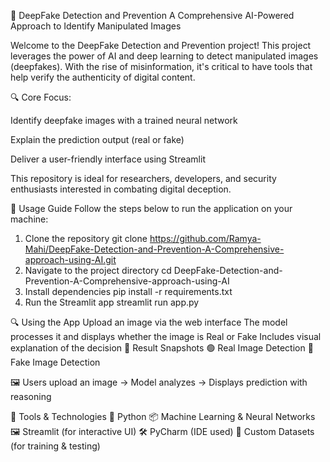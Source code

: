 🧠 DeepFake Detection and Prevention
A Comprehensive AI-Powered Approach to Identify Manipulated Images

Welcome to the DeepFake Detection and Prevention project!
This project leverages the power of AI and deep learning to detect manipulated images (deepfakes). With the rise of misinformation, it's critical to have tools that help verify the authenticity of digital content.

🔍 Core Focus:

Identify deepfake images with a trained neural network

Explain the prediction output (real or fake)

Deliver a user-friendly interface using Streamlit

This repository is ideal for researchers, developers, and security enthusiasts interested in combating digital deception.

🚀 Usage Guide
Follow the steps below to run the application on your machine:
1. Clone the repository
git clone https://github.com/Ramya-Mahi/DeepFake-Detection-and-Prevention-A-Comprehensive-approach-using-AI.git
2. Navigate to the project directory
cd DeepFake-Detection-and-Prevention-A-Comprehensive-approach-using-AI
3. Install dependencies
pip install -r requirements.txt
4. Run the Streamlit app
streamlit run app.py

🔍 Using the App
Upload an image via the web interface
The model processes it and displays whether the image is Real or Fake
Includes visual explanation of the decision
📸 Result Snapshots
🟢 Real Image Detection	🔴 Fake Image Detection
	
🖼️ Users upload an image → Model analyzes → Displays prediction with reasoning

🧰 Tools & Technologies
🧠 Python
📦 Machine Learning & Neural Networks
🖼️ Streamlit (for interactive UI)
🛠️ PyCharm (IDE used)
📁 Custom Datasets (for training & testing)
